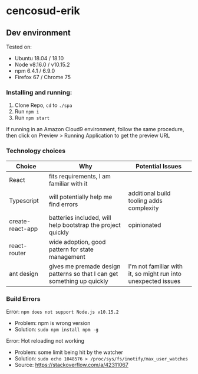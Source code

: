 # cencosud-erik

## Dev environment 


Tested on:
* Ubuntu 18.04 / 18.10
* Node v8.16.0 / v10.15.2
* npm 6.4.1 / 6.9.0
* Firefox 67 / Chrome 75

### Installing and running:

1. Clone Repo, `cd` to `./spa`
1. Run `npm i`
1. Run `npm start`

If running in an Amazon Cloud9 environment, follow the same procedure, then click on Preview > Running Application to get the preview URL

### Technology choices

| Choice   |      Why      |    Potential Issues    |
|----------|---------------|------------------------|
| React    |  fits requirements, I am familiar with it |
| Typescript |    will potentially help me find errors | additional build tooling adds complexity |
| create-react-app | batteries included, will help bootstrap the project quickly | opinionated |
| react-router    |  wide adoption, good pattern for state management |
| ant design    |  gives me premade design patterns so that I can get something up quickly | I'm not familiar with it, so might run into unexpected issues |

### Build Errors

Error: `npm does not support Node.js v10.15.2`
* Problem: npm is wrong version
* Solution: `sudo npm install npm -g`

Error: Hot reloading not working
* Problem: some limit being hit by the watcher
* Solution: `sudo echo 1048576 > /proc/sys/fs/inotify/max_user_watches`
* Source: https://stackoverflow.com/a/42311067
